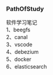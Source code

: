 ### PathOfStudy
软件学习笔记  
1、beegfs  
2、canal  
3、vscode  
4、debezium  
5、docker  
6、elasticsearch  


